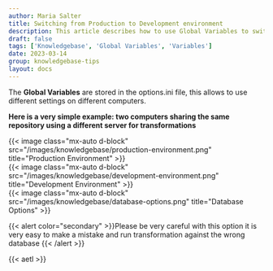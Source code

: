 ```yaml
---
author: Maria Salter
title: Switching from Production to Development environment
description: This article describes how to use Global Variables to switch from Production to Development environment
draft: false
tags: ['Knowledgebase', 'Global Variables', 'Variables']
date: 2023-03-14
group: knowledgebase-tips
layout: docs
---
```


The **Global Variables** are stored in the options.ini file, this allows to use different settings on different computers.

**Here is a very simple example: two computers sharing the same repository using a different server for transformations**

{{< image class="mx-auto d-block"  src="/images/knowledgebase/production-environment.png" title="Production Environment" >}}
\
{{< image class="mx-auto d-block"  src="/images/knowledgebase/development-environment.png" title="Development Environment" >}}
\
{{< image class="mx-auto d-block"  src="/images/knowledgebase/database-options.png" title="Database Options" >}}

{{< alert color="secondary" >}}Please be very careful with this option it is very easy to make a mistake and run transformation against the wrong database {{< /alert >}}

{{< aetl >}}
